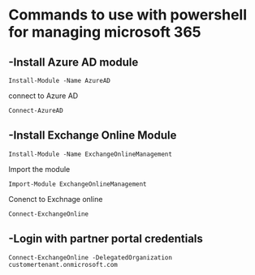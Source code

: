 # Commands to use with powershell for managing microsoft 365 
## -Install Azure AD module
```
Install-Module -Name AzureAD
```
connect to Azure AD
```
Connect-AzureAD
```
## -Install Exchange Online Module
```
Install-Module -Name ExchangeOnlineManagement
```
Import the module
```
Import-Module ExchangeOnlineManagement
```
Conenct to Exchnage online
```
Connect-ExchangeOnline
```
## -Login with partner portal credentials
```
Connect-ExchangeOnline -DelegatedOrganization customertenant.onmicrosoft.com
```
